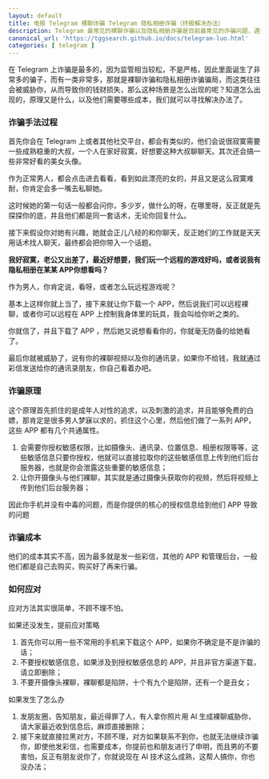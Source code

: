 ```yaml
---
layout: default
title: 电报 Telegram 裸聊诈骗 Telegram 隐私相册诈骗（终极解决办法）
description: Telegram 最常见的裸聊诈骗以及隐私相册诈骗是目前最常见的诈骗问题，遇到不要慌张，这篇文章提供你最安全的处理办法。
canonical_url: 'https://tggsearch.github.io/docs/telegram-luo.html'
categories: [ telegram ]
---
```

在 Telegram 上诈骗是最多的，因为监管相当较松，不是严格，因此里面诞生了非常多的骗子，而有一类非常多，那就是裸聊诈骗和隐私相册诈骗骗局，而这类往往会被威胁你，从而导致你的钱财损失，那么这种场景是怎么出现的呢？知道怎么出现的，原理又是什么，以及他们需要哪些成本，我们就可以寻找解决办法了。

### 诈骗手法过程
首先你会在 Telegram 上或者其他社交平台，都会有类似的，他们会说很寂寞需要一些成熟稳重的大叔，一个人在家好寂寞，好想要这种大叔聊聊天。其次还会搞一些非常好看的美女头像。

作为正常男人，都会点击进去看看，看到如此漂亮的女的，并且又是这么寂寞难耐，你肯定会多一嘴去私聊她。

这时候她的第一句话一般都会问你，多少岁，做什么的呀，在哪里呀，反正就是先探探你的底，并且他们都是同一套话术，无论你回复什么。

接下来假设你对她有兴趣，她就会正儿八经的和你聊天，反正她们的工作就是天天用话术找人聊天，最终都会把你带入一个话题。

**我好寂寞，老公又出差了，最近好想要，我们玩一个远程的游戏好吗，或者说我有隐私相册在某某 APP你想看吗？**

作为男人，你肯定说，看呀，或者怎么玩远程游戏呢？

基本上这样你就上当了，接下来就让你下载一个 APP，然后说我们可以远程裸聊，或者你可以远程在 APP 上控制我身体里的玩具，我会叫给你听之类的。

你就信了，并且下载了 APP ，然后她又说想看看你的，你就毫无防备的给她看了。

最后你就被威胁了，说有你的裸聊视频以及你的通讯录，如果你不给钱，我就通过彩信发送给你的通讯录朋友，你自己看着办吧。

### 诈骗原理
这个原理首先抓住的是成年人对性的追求，以及刺激的追求，并且能够免费的白嫖，那肯定是很多男人梦寐以求的，抓住这个心里，然后他们做了一系列 APP，这些 APP 都有几个共通属性。

1. 会需要你授权敏感权限，比如摄像头、通讯录、位置信息、相册权限等等，这些敏感信息只要你授权，他就可以直接拉取你的这些敏感信息上传到他们后台服务器，也就是你会泄露这些重要的敏感信息；
2. 让你开摄像头与他们裸聊，其实就是通过摄像头获取你的视频，然后将视频上传到他们后台服务器；

因此你手机并没有中毒的问题，而是你提供的核心的授权信息给到他们 APP 导致的问题

### 诈骗成本
他们的成本其实不高，因为最多就是发一些彩信，其他的 APP 和管理后台，一般他们都是自己去购买，购买好了再来行骗。

### 如何应对
应对方法其实很简单，不顾不理不怕。

如果还没发生，提前应对策略

1. 首先你可以用一些不常用的手机来下载这个 APP，如果你不确定是不是诈骗的话；
2. 不要授权敏感信息，如果涉及到授权敏感信息的 APP，并且非官方渠道下载，请立即删除；
3. 不要开摄像头裸聊，裸聊都是陷阱，十个有九个是陷阱，还有一个是丑女；

如果发生了怎么办

1. 发朋友圈，告知朋友，最近得罪了人，有人拿你照片用 AI 生成裸聊威胁你，请大家最近收到信息后，麻烦直接删除；
2. 接下来就直接拉黑对方，不顾不理，对方如果联系不到你，也就无法继续诈骗你，即使他发彩信，也需要成本，你提前也和朋友进行了申明，而且男的不要害怕，反正有朋友说你了，你就说现在 AI 技术这么成熟，这帮人搞你，你也没办法；
